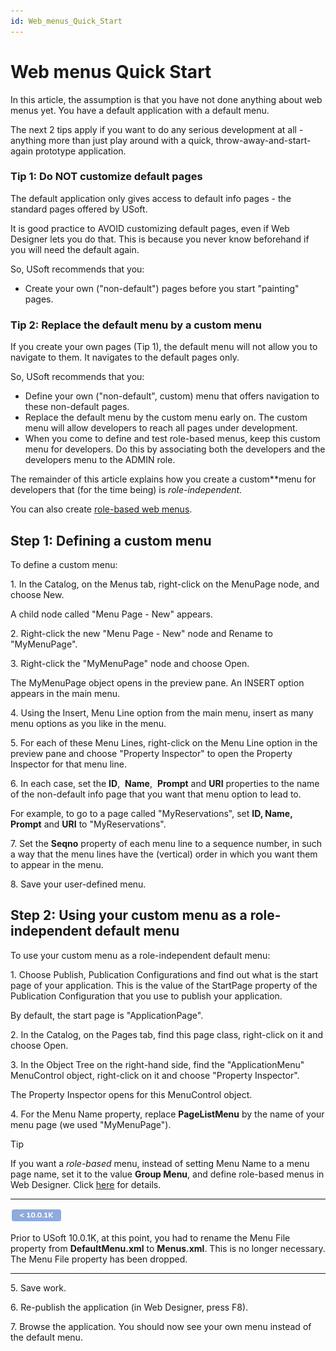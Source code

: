 ```yaml
---
id: Web_menus_Quick_Start
---
```


# Web menus Quick Start

In this article, the assumption is that you have not done anything about web menus yet. You have a default application with a default menu.

The next 2 tips apply if you want to do any serious development at all - anything more than just play around with a quick, throw-away-and-start-again prototype application.

### Tip 1: Do NOT customize default pages

The default application only gives access to default info pages - the standard pages offered by USoft.

It is good practice to AVOID customizing default pages, even if Web Designer lets you do that. This is because you never know beforehand if you will need the default again.

So, USoft recommends that you:

- Create your own ("non-default") pages before you start "painting" pages.

### Tip 2: Replace the default menu by a custom menu

If you create your own pages (Tip 1), the default menu will not allow you to navigate to them. It navigates to the default pages only.

So, USoft recommends that you:

- Define your own ("non-default", custom) menu that offers navigation to these non-default pages.
- Replace the default menu by the custom menu early on. The custom menu will allow developers to reach all pages under development.
- When you come to define and test role-based menus, keep this custom menu for developers. Do this by associating both the developers and the developers menu to the ADMIN role.

The remainder of this article explains how you create a custom**menu for developers that (for the time being) is *role-independent.*

You can also create [role-based web menus](/docs/Web%20and%20app%20UIs/Web%20menus/Rolebased%20web%20menus.md).

## Step 1: Defining a custom menu

To define a custom menu:

1. In the Catalog, on the Menus tab, right-click on the MenuPage node, and choose New.

A child node called "Menu Page - New" appears.

2. Right-click the new "Menu Page - New" node and Rename to "MyMenuPage".

3. Right-click the "MyMenuPage" node and choose Open.

The MyMenuPage object opens in the preview pane. An INSERT option appears in the main menu.

4. Using the Insert, Menu Line option from the main menu, insert as many menu options as you like in the menu.

5. For each of these Menu Lines, right-click on the Menu Line option in the preview pane and choose "Property Inspector" to open the Property Inspector for that menu line.

6. In each case, set the **ID**,  **Name**,  **Prompt** and **URI** properties to the name of the non-default info page that you want that menu option to lead to.

For example, to go to a page called "MyReservations", set **ID, Name, Prompt** and **URI** to "MyReservations".

7. Set the **Seqno** property of each menu line to a sequence number, in such a way that the menu lines have the (vertical) order in which you want them to appear in the menu.

8. Save your user-defined menu.

## Step 2: Using your custom menu as a role-independent default menu

To use your custom menu as a role-independent default menu:

1. Choose Publish, Publication Configurations and find out what is the start page of your application. This is the value of the StartPage property of the Publication Configuration that you use to publish your application.

By default, the start page is "ApplicationPage".

2. In the Catalog, on the Pages tab, find this page class, right-click on it and choose Open.

3. In the Object Tree on the right-hand side, find the "ApplicationMenu" MenuControl object, right-click on it and choose "Property Inspector".

The Property Inspector opens for this MenuControl object.

4. For the Menu Name property, replace **PageListMenu** by the name of your menu page (we used "MyMenuPage").

> [!TIP]
> If you want a *role-based* menu, instead of setting Menu Name to a menu page name, set it to the value **Group Menu**, and define role-based menus in Web Designer. Click [here](/docs/Web%20and%20app%20UIs/Web%20menus/Rolebased%20web%20menus.md) for details.

----

![](./assets/422f3c41-8f2c-4f1c-9eb8-22ba267c07ce.png)



Prior to USoft 10.0.1K, at this point, you had to rename the Menu File property from **DefaultMenu.xml** to **Menus.xml**. This is no longer necessary. The Menu File property has been dropped.

----

5. Save work.

6. Re-publish the application (in Web Designer, press F8).

7. Browse the application. You should now see your own menu instead of the default menu.